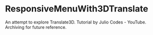 # ResponsiveMenuWith3DTranslate
An attempt to explore Translate3D. Tutorial by Julio Codes - YouTube. Archiving for future reference.
